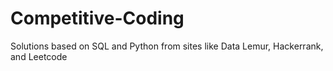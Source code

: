 # Competitive-Coding
Solutions based on SQL and Python from sites like Data Lemur, Hackerrank, and Leetcode
